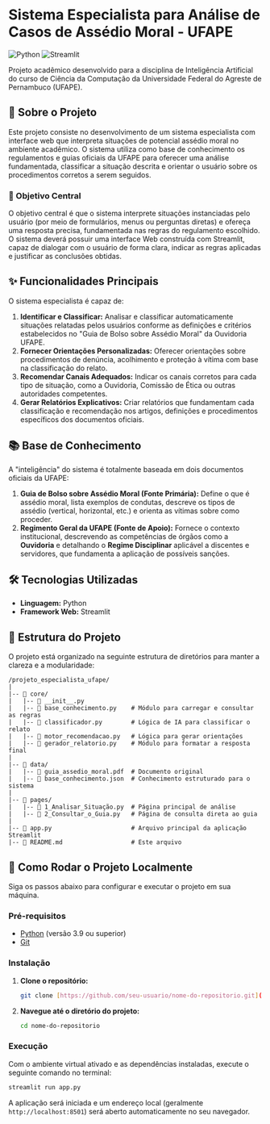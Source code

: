 # Sistema Especialista para Análise de Casos de Assédio Moral - UFAPE

![Python](https://img.shields.io/badge/Python-3.9%2B-blue.svg)
![Streamlit](https://img.shields.io/badge/Streamlit-1.30%2B-red.svg)


Projeto acadêmico desenvolvido para a disciplina de Inteligência Artificial do curso de Ciência da Computação da Universidade Federal do Agreste de Pernambuco (UFAPE).

## 📖 Sobre o Projeto

Este projeto consiste no desenvolvimento de um sistema especialista com interface web que interpreta situações de potencial assédio moral no ambiente acadêmico. O sistema utiliza como base de conhecimento os regulamentos e guias oficiais da UFAPE para oferecer uma análise fundamentada, classificar a situação descrita e orientar o usuário sobre os procedimentos corretos a serem seguidos.

### 🎯 Objetivo Central

O objetivo central é que o sistema interprete situações instanciadas pelo usuário (por meio de formulários, menus ou perguntas diretas) e ofereça uma resposta precisa, fundamentada nas regras do regulamento escolhido. O sistema deverá possuir uma interface Web construída com Streamlit, capaz de dialogar com o usuário de forma clara, indicar as regras aplicadas e justificar as conclusões obtidas.

## ✨ Funcionalidades Principais

O sistema especialista é capaz de:

1.  **Identificar e Classificar:** Analisar e classificar automaticamente situações relatadas pelos usuários conforme as definições e critérios estabelecidos no "Guia de Bolso sobre Assédio Moral" da Ouvidoria UFAPE.
2.  **Fornecer Orientações Personalizadas:** Oferecer orientações sobre procedimentos de denúncia, acolhimento e proteção à vítima com base na classificação do relato.
3.  **Recomendar Canais Adequados:** Indicar os canais corretos para cada tipo de situação, como a Ouvidoria, Comissão de Ética ou outras autoridades competentes.
4.  **Gerar Relatórios Explicativos:** Criar relatórios que fundamentam cada classificação e recomendação nos artigos, definições e procedimentos específicos dos documentos oficiais.

## 📚 Base de Conhecimento

A "inteligência" do sistema é totalmente baseada em dois documentos oficiais da UFAPE:

1.  **Guia de Bolso sobre Assédio Moral (Fonte Primária):** Define o que é assédio moral, lista exemplos de condutas, descreve os tipos de assédio (vertical, horizontal, etc.) e orienta as vítimas sobre como proceder.
2.  **Regimento Geral da UFAPE (Fonte de Apoio):** Fornece o contexto institucional, descrevendo as competências de órgãos como a **Ouvidoria** e detalhando o **Regime Disciplinar** aplicável a discentes e servidores, que fundamenta a aplicação de possíveis sanções.

## 🛠️ Tecnologias Utilizadas

* **Linguagem:** Python
* **Framework Web:** Streamlit

## 📂 Estrutura do Projeto

O projeto está organizado na seguinte estrutura de diretórios para manter a clareza e a modularidade:

```
/projeto_especialista_ufape/
|
|-- 📂 core/
|   |-- 📜 __init__.py
|   |-- 📜 base_conhecimento.py    # Módulo para carregar e consultar as regras
|   |-- 📜 classificador.py        # Lógica de IA para classificar o relato
|   |-- 📜 motor_recomendacao.py   # Lógica para gerar orientações
|   |-- 📜 gerador_relatorio.py    # Módulo para formatar a resposta final
|
|-- 📂 data/
|   |-- 📄 guia_assedio_moral.pdf  # Documento original
|   |-- 📄 base_conhecimento.json  # Conhecimento estruturado para o sistema
|
|-- 📂 pages/
|   |-- 📜 1_Analisar_Situação.py  # Página principal de análise
|   |-- 📜 2_Consultar_o_Guia.py   # Página de consulta direta ao guia
|
|-- 📜 app.py                      # Arquivo principal da aplicação Streamlit
|-- 📜 README.md                   # Este arquivo
```

## 🚀 Como Rodar o Projeto Localmente

Siga os passos abaixo para configurar e executar o projeto em sua máquina.

### Pré-requisitos

* [Python](https://www.python.org/downloads/) (versão 3.9 ou superior)
* [Git](https://git-scm.com/)

### Instalação

1.  **Clone o repositório:**
    ```bash
    git clone [https://github.com/seu-usuario/nome-do-repositorio.git](https://github.com/seu-usuario/nome-do-repositorio.git)
    ```

2.  **Navegue até o diretório do projeto:**
    ```bash
    cd nome-do-repositorio
    ```

### Execução

Com o ambiente virtual ativado e as dependências instaladas, execute o seguinte comando no terminal:

```bash
streamlit run app.py
```

A aplicação será iniciada e um endereço local (geralmente `http://localhost:8501`) será aberto automaticamente no seu navegador.

